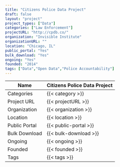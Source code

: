```yaml
---
title: "Citizens Police Data Project"
draft: false
layout: "project"
project_types: ["Data"]
categories: ["Law Enforcement"]
projectURL: "http://cpdb.co/"
organization: "Invisible Institute"
organizationURL: ""
location: "Chicago, IL"
public_portal: "Yes"
bulk_download: "Yes"
ongoing: "Yes"
founded: "2014"
tags: ["Data","Open Data","Police Accountability"]
---
```



Name                    |  Citizens Police Data Project    
------------------------|----
Categories              | {{< category >}} 
Project URL             | {{< projectURL >}} 
Organization            | {{< organization >}} 
Location                | {{< location >}} 
Public Portal           | {{< public-portal >}} 
Bulk Download           | {{< bulk-download >}} 
Ongoing                 | {{< ongoing >}} 
Founded                 | {{< founded >}} 
Tags                    | {{< tags >}} 
